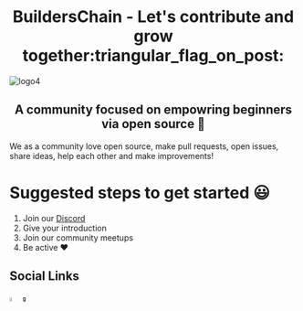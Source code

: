<h1 align="center"> BuildersChain - Let's contribute and grow together:triangular_flag_on_post:  </h1>



<img align="center">![logo4]() </img>

<h2 align="center">A community focused on empowring beginners via open source 🎉</h2>

We as a community love open source, make pull requests, open issues, share ideas, help each other and make improvements!

# Suggested steps to get started :smiley:
1. Join our <a href = "https://discord.gg/3w8Xee46">Discord</a>
2. Give your introduction
3. Join our community meetups
4. Be active ❤️


<h2>Social Links</h2>

<a href = "https://discord.gg/3w8Xee46"><img src = "https://img.icons8.com/color/344/discord-logo.png" style ="height:4%; width:4%;"></a>
<a href = ""><img src = "https://img.icons8.com/fluency/344/twitter.png" style ="height:4%; width:4%;"></a>
